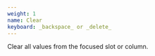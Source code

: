 ```yaml
---
weight: 1
name: Clear
keyboard: _backspace_ or _delete_
---
```

Clear all values from the focused slot or column.